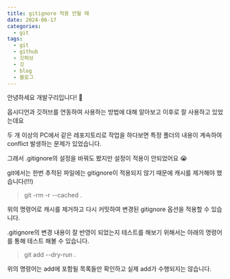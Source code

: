 ```yaml
---
title: gitignore 적용 안될 때
date: 2024-06-17
categories:
  - git
tags:
  - git
  - github
  - 깃허브
  - 깃
  - blog
  - 블로그
---
```

안녕하세요 개발구리입니다! 🐸

옵시디언과 깃허브를 연동하여 사용하는 방법에 대해 알아보고 이후로 잘 사용하고 있었는데요

두 개 이상의 PC에서 같은 레포지토리로 작업을 하다보면 특정 폴더의 내용이 계속하여 conflict 발생하는 문제가 있었습니다.

그래서 .gitignore의 설정을 바꿔도 봤지만 설정이 적용이 안되었어요 😭

git에서는 한번 추적된 파일에는 gitignore이 적용되지 않기 때문에 캐시를 제거해야 했습니다(!!!)

> git -rm -r --cached .

위의 명령어로 캐시를 제거하고 다시 커밋하여 변경된 gitignore 옵션을 적용할 수 있습니다.

.gitignore의 변경 내용이 잘 반영이 되었는지 테스트를 해보기 위해서는 아래의 명령어를 통해 테스트 해볼 수 있습니다.
> git add --dry-run .


위의 명령어는 add에 포함될 목록들만 확인하고 실제 add가 수행되지는 않습니다.